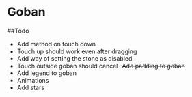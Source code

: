 # Goban

##Todo

- Add method on touch down
- Touch up should work even after dragging
- Add way of setting the stone as disabled
- Touch outside goban should cancel
-~~Add padding to goban~~
- Add legend to goban
- Animations
- Add stars
